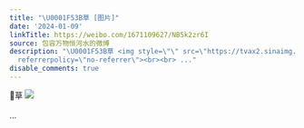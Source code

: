 ```yaml
---
title: "\U0001F53B草 [图片]"
date: '2024-01-09'
linkTitle: https://weibo.com/1671109627/NB5k2zr6I
source: 包容万物恒河水的微博
description: "\U0001F53B草 <img style=\"\" src=\"https://tvax2.sinaimg.cn/large/639b1bfbly1hlnpbtgg6lj20hl0ys7et.jpg\"
  referrerpolicy=\"no-referrer\"><br><br> ..."
disable_comments: true
---
```

🔻草 <img style="" src="https://tvax2.sinaimg.cn/large/639b1bfbly1hlnpbtgg6lj20hl0ys7et.jpg" referrerpolicy="no-referrer"><br><br> ...
